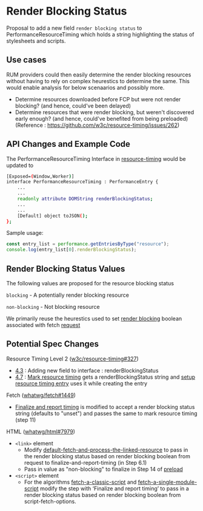 # Render Blocking Status

Proposal to add a new field `render blocking status` to PerformanceResourceTiming which holds a string highlighting the status of stylesheets and scripts.

## Use cases

RUM providers could then easily determine the render blocking resources without having to rely on complex heurestics to determine the same.
This would enable analysis for below scenaarios and possibly more.
- Determine resources downloaded before FCP but were not render blocking? (and hence, could've been delayed)
- Determine resources that were render blocking, but weren't discovered early enough? (and hence, could've benefited from being preloaded)
(Reference : https://github.com/w3c/resource-timing/issues/262)


## API Changes and Example Code

The PerformanceResourceTiming Interface in <a href="https://w3c.github.io/resource-timing/#sec-performanceresourcetiming">resource-timing</a> would be updated to 
```bash
[Exposed=(Window,Worker)]
interface PerformanceResourceTiming : PerformanceEntry {
    ...
    ...
    readonly attribute DOMString renderBlockingStatus;
    ...
    ...
    [Default] object toJSON();
};
```

Sample usage:
```javascript
const entry_list = performance.getEntriesByType("resource");
console.log(entry_list[0].renderBlockingStatus);
```


## Render Blocking Status Values

The following values are proposed for the resource blocking status

`blocking` - A potentially render blocking resource

`non-blocking` - Not blocking resource

We primarily reuse the heurestics used to set [render blocking](https://fetch.spec.whatwg.org/#request-render-blocking) boolean associated with fetch [request](https://fetch.spec.whatwg.org/#concept-request)


## Potential Spec Changes

Resource Timing Level 2 ([w3c/resource-timing#327](https://github.com/w3c/resource-timing/pull/327))
- [4.3](https://w3c.github.io/resource-timing/#sec-performanceresourcetiming) : Adding new field to interface : renderBlockingStatus
- [4.7](https://w3c.github.io/resource-timing/#marking-resource-timing) : [Mark resource timing](https://w3c.github.io/resource-timing/#dfn-mark-resource-timing) gets a renderBlockingStatus string and [setup resource timing entry](https://w3c.github.io/resource-timing/#dfn-setup-the-resource-timing-entry) uses it while creating the entry


Fetch ([whatwg/fetch#1449](https://github.com/whatwg/fetch/pull/1449))
- [Finalize and report timing](https://fetch.spec.whatwg.org/#finalize-and-report-timing) is modified to accept a render blocking status string (defaults to "unset") and passes the same to mark resource timing (step 11)
    
    
HTML ([whatwg/html#7979](https://github.com/whatwg/html/pull/7979))
- `<link>` element 
    - Modify [default-fetch-and-process-the-linked-resource](https://html.spec.whatwg.org/#default-fetch-and-process-the-linked-resource) to pass in the render blocking status based on render blocking boolean from request to finalize-and-report-timing (in Step 6.1)
    - Pass in value as "non-blocking" to finalize in Step 14 of [preload](https://html.spec.whatwg.org/multipage/links.html#preload)
- `<script>` element
    - For the algorithms <a href="https://html.spec.whatwg.org/#fetch-a-classic-script">fetch-a-classic-script</a> and <a href="https://html.spec.whatwg.org/#fetch-a-single-module-script">fetch-a-single-module-script</a> modify the step with ‘Finalize and report timing’ to pass in a render blocking status based on render blocking boolean from script-fetch-options.
